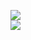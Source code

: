 [![](https://img.shields.io/badge/Made%20With-Github%20Spray-lightgrey.svg?style=for-the-badge&logo=github)](https://github.com/Annihil/github-spray#14629)  
[![](https://i.imgur.com/2DrTn0Z.gif)](https://github.com/Annihil/github-spray)